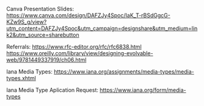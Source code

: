 Canva Presentation Slides:
https://www.canva.com/design/DAFZJy4Spoc/IaK_T-rBSdGgcG-KZw9S_g/view?utm_content=DAFZJy4Spoc&utm_campaign=designshare&utm_medium=link2&utm_source=sharebutton

Referrals:
https://www.rfc-editor.org/rfc/rfc6838.html
https://www.oreilly.com/library/view/designing-evolvable-web/9781449337919/ch06.html

Iana Media Types:
https://www.iana.org/assignments/media-types/media-types.xhtml

Iana Media Type Aplication Request:
https://www.iana.org/form/media-types